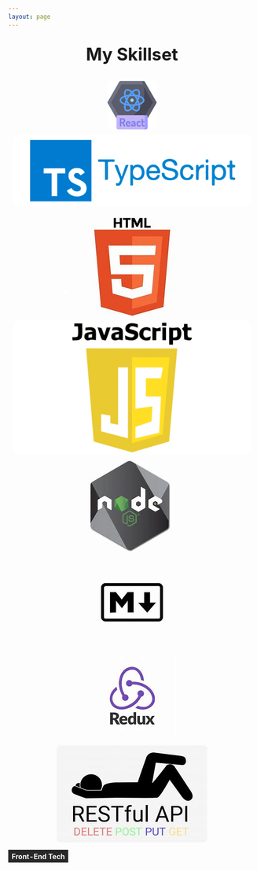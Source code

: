 ```yaml
---
layout: page
---
```


<style>

    .skill-container {
        display: flex;
        flex-wrap: wrap;
    }

    .skill {
    position: relative;
    margin: 10px;
    display: flex;
    justify-content: center; /* Center horizontally */
    align-items: center; /* Center vertically */
}

    .skill img {
        /*To Do*/
        /*Resize images in GIMP to be 100px x 100 px*/

        /* width: 200px; */
        /* height: 100px; */
        border-radius: 10px;
    }

    .skill .tooltip {
        visibility: hidden;
        width: 120px;
        background-color: black;
        color: #fff;
        text-align: center;
        border-radius: 5px;
        padding: 5px;
        position: absolute;
        z-index: 1;
        bottom: 125%;
        left: 50%;
        margin-left: -60px;
        opacity: 0;
        transition: opacity 0.3s;
    }

    .skill:hover .tooltip {
        visibility: visible;
        opacity: 1;
    }
   
table thead tr, table tbody tr {
    background-color: #282828 !important; /* Set your desired background color */
    color: white; /* Optional: Set text color to white for better contrast */
}

h1 {
    text-align: center; /* Center align the title */
    font-size: 2.5em; /* Adjust the size as needed */
    margin-top: 20px; /* Add some top margin */
    padding: 10px;
}
</style>

<!-- ## Professional Web Development Experience -->
<h1>My Skillset</h1>
<table>
    <thead>
        <tr>
            <th>Front-End Tech</th>
        </tr>
    </thead>
    <tbody>
        <tr>
            <div class="skill">
                <img src="/assets/img/skills/react-100x100.png" alt="React">
                <div class="tooltip">React</div>
            </div>
        </tr>
        <tr>
            <div class="skill">
                <img src="/assets/img/skills/typescript.png" alt="TypeScript">
                <div class="tooltip">TypeScript</div>
            </div>
        </tr>
        <tr>
            <div class="skill">
                <img src="/assets/img/skills/html.jfif" alt="HTML">
                <div class="tooltip">HTML</div>
            </div>
        </tr>
        <tr>
                <div class="skill">
                    <img src="/assets/img/skills/javascript.png" alt="JavaScript">
                    <div class="tooltip">JavaScript</div>
                </div>
        </tr>
        <tr>
            <div class="skill">
                <img src="/assets/img/skills/nodejs.jfif" alt="NodeJs">
                <div class="tooltip">NodeJS</div>
            </div>
        </tr>
        <tr>
            <div class="skill">
                <img src="/assets/img/skills/markdown.jfif" alt="Markdown">
                <div class="tooltip">Markdown</div>
            </div>
        </tr>
        <tr>
            <div class="skill">
                <img src="/assets/img/skills/redux.jfif" alt="Redux">
                <div class="tooltip">Redux</div>
            </div>
        </tr>
        <tr>
            <div class="skill">
                <img src="/assets/img/skills/restful-api.jfif" alt="Redux">
                <div class="tooltip">Redux</div>
            </div>
        </tr>
        <!-- Add more rows as needed -->
    </tbody>
</table>
<!-- 
<table>
    <thead>
        <tr>
            <th>Back-End Tech</th>
        </tr>
    </thead>
    <tbody>
        <tr>
            <div class="skill">
                <img src="/assets/img/skills/csharp.jfif" alt="C#">
                <div class="tooltip">C#</div>
            </div>
        </tr>
        <tr>
            <div class="skill">
                <img src="/assets/img/skills/ibm-mainframe.jfif" alt="Mainframe">
                <div class="tooltip">Mainframe</div>
            </div>
        </tr>
        <tr>
            <div class="skill">
                <img src="/assets/img/skills/ibm-db2.png" alt="DB2">
                <div class="tooltip">DB2</div>
            </div>
        </tr>
    </tbody>
</table> -->
<!-- Professional Web Development Experience
Tech Stack:
React-Redux
TypeScript and some Javascript
HTML/CSS

Tools
Docker
GitLab
Tmux
iTerm
PowerShell
VSCode

External Systems
Kafka
Kubernetes

Professional Backend Programming Experience

Personal Project Experience -->
